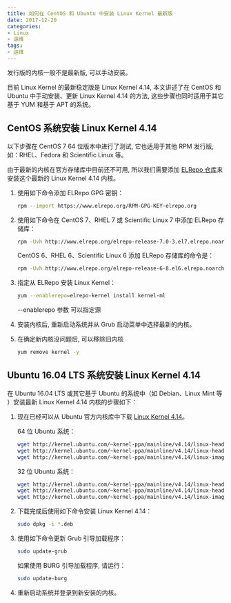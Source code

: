 ```yaml
---
title: 如何在 CentOS 和 Ubuntu 中安装 Linux Kernel 最新版
date: 2017-12-20
categories:
- Linux
- 运维
tags:
- 运维
---
```


发行版的内核一般不是最新版, 可以手动安装。

<!-- more -->

目前 Linux Kernel 的最新稳定版是 Linux Kernel 4.14, 本文讲述了在 CentOS 和 Ubuntu 中手动安装、更新 Linux Kernel 4.14 的方法, 这些步骤也同时适用于其它基于 YUM 和基于 APT 的系统。

## CentOS 系统安装 Linux Kernel 4.14

以下步骤在 CentOS 7 64 位版本中进行了测试, 它也适用于其他 RPM 发行版, 如：RHEL、Fedora 和 Scientific Linux 等。

由于最新的内核在官方存储库中目前还不可用, 所以我们需要添加 [ELRepo 仓库](http://elrepo.org/tiki/tiki-index.php)来安装这个最新的 Linux Kernel 4.14 内核。

1. 使用如下命令添加 ELRepo GPG 密钥：

    ```sh
    rpm --import https://www.elrepo.org/RPM-GPG-KEY-elrepo.org
    ```

1. 使用如下命令在 CentOS 7、RHEL 7 或 Scientific Linux 7 中添加 ELRepo 存储库：

    ```sh
    rpm -Uvh http://www.elrepo.org/elrepo-release-7.0-3.el7.elrepo.noarch.rpm
    ```

    CentOS 6、RHEL 6、Scientific Linux 6 添加 ELRepo 存储库的命令是：

    ```sh
    rpm -Uvh http://www.elrepo.org/elrepo-release-6-8.el6.elrepo.noarch.rpm
    ```

1. 指定从 ELRepo 安装 Linux Kernel：

    ```sh
    yum --enablerepo=elrepo-kernel install kernel-ml
    ```

    --enablerepo 参数 可以指定源

1. 安装内核后, 重新启动系统并从 Grub 启动菜单中选择最新的内核。

1. 在确定新内核没问题后, 可以移除旧内核

    ```sh
    yum remove kernel -y
    ```

## Ubuntu 16.04 LTS 系统安装 Linux Kernel 4.14

在 Ubuntu 16.04 LTS 或其它基于 Ubuntu 的系统中（如 Debian、Linux Mint 等 ）安装最新 Linux Kernel 4.14 内核的步骤如下：

1. 现在已经可以从 Ubuntu 官方内核库中下载 [Linux Kernel 4.14](http://kernel.ubuntu.com/~kernel-ppa/mainline/v4.14/)。

    64 位 Ubuntu 系统：

    ```sh
    wget http://kernel.ubuntu.com/~kernel-ppa/mainline/v4.14/linux-headers-4.14.0-041400_4.14.0-041400.201711122031_all.deb
    wget http://kernel.ubuntu.com/~kernel-ppa/mainline/v4.14/linux-headers-4.14.0-041400-generic_4.14.0-041400.201711122031_amd64.deb
    wget http://kernel.ubuntu.com/~kernel-ppa/mainline/v4.14/linux-image-4.14.0-041400-generic_4.14.0-041400.201711122031_amd64.deb
    ```

    32 位 Ubuntu 系统：

    ```sh
    wget http://kernel.ubuntu.com/~kernel-ppa/mainline/v4.14/linux-headers-4.14.0-041400_4.14.0-041400.201711122031_all.deb
    wget http://kernel.ubuntu.com/~kernel-ppa/mainline/v4.14/linux-headers-4.14.0-041400-generic_4.14.0-041400.201711122031_i386.deb
    wget http://kernel.ubuntu.com/~kernel-ppa/mainline/v4.14/linux-image-4.14.0-041400-generic_4.14.0-041400.201711122031_i386.deb
    ```

1. 下载完成后使用如下命令安装 Linux Kernel 4.14：

    ```sh
    sudo dpkg -i *.deb
    ```

1. 使用如下命令更新 Grub 引导加载程序：

    ```sh
    sudo update-grub
    ```

    如果使用 BURG 引导加载程序, 请运行：

    ```sh
    sudo update-burg
    ```

1. 重新启动系统并登录到新安装的内核。
